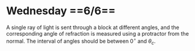 # Wednesday ==6/6==

A single ray of light is sent through a block at different angles, and the corresponding angle of refraction is measured using a protractor from the normal. The interval of angles should be between 0$^\circ$ and $\theta_c$.